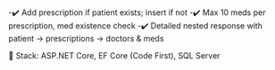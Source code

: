 -✔️ Add prescription if patient exists; insert if not
-✔️ Max 10 meds per prescription, med existence check
-✔️ Detailed nested response with patient → prescriptions → doctors & meds

🔧 Stack: ASP.NET Core, EF Core (Code First), SQL Server

